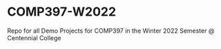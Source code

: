 # COMP397-W2022
Repo for all Demo Projects for COMP397 in the Winter 2022 Semester @ Centennial College
